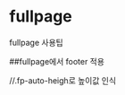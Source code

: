 # fullpage
fullpage 사용팁

##fullpage에서 footer 적용
        <div class="section fp-auto-height"> //.fp-auto-heigh로 높이값 인식
